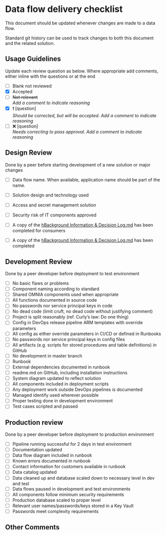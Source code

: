 # Data flow delivery checklist

This document should be updated whenever changes are made to a data flow.  

Standard git history can be used to track changes to both this document and the related solution.

## Usage Guidelines

Update each review question as below. Where appropriate add comments, either inline with the questions or at the end

- [ ] Blank not reviewed
- [x] Accepted
- [ ] ~~Not relevant~~  
*Add a comment to indicate reasoning*
- [x] :heavy_exclamation_mark: [question]  
*Should be corrected, but will be accepted. Add a comment to indicate reasoning*
- [ ] :x: [question]  
*Needs correcting to pass approval. Add a comment to indicate reasoning*

## Design Review

Done by a peer before starting development of a new solution or major changes

- [ ] Data flow name. When available, application name should be part of the name.
- [ ] Solution design and technology used
- [ ] Access and secret management solution
- [ ] Security risk of IT components approved
- [ ] A copy of the [hBackground Information & Decision Log.md](https://github.com/equinor/data-engineering/blob/master/docs/Background%20Information%20%26%20Decision%20Log.md) has been completed for consumers
- [ ] A copy of the [hBackground Information & Decision Log.md](https://github.com/equinor/data-engineering/blob/master/docs/Background%20Information%20%26%20Decision%20Log.md) has been completed


## Development Review

Done by a peer developer before deployment to test environment

- [ ] No basic flaws or problems
- [ ] Component naming according to standard
- [ ] Shared OMNIA components used when appropriate
- [ ] All functions documented in source code
- [ ] No passwords nor service principal keys in code
- [ ] No dead code (limit cruft, no dead code without justifying comment)
- [ ] Project is split reasonably (ref. Curly’s law: Do one thing)
- [ ] Config in DevOps release pipeline ARM templates with override parameters
- [ ] All config as either override parameters in CI/CD or defined in Runbooks
- [ ] No passwords nor service principal keys in config files
- [ ] All artifacts (e.g. scripts for stored procedures and table definitions) in GitHub
- [ ] No development in master branch
- [ ] Runbook
- [ ] External dependencies documented in runbook
- [ ] readme.md on GitHub, including installation instructions
- [ ] System diagram updated to reflect solution
- [ ] All components included in deployment scripts
- [ ] Any deployment work outside DevOps pipelines is documented
- [ ] Managed identify used wherever possible
- [ ] Proper testing done in development environment
- [ ] Test cases scripted and passed

## Production review 

Done by a peer developer before deployment to production environment

- [ ] Pipeline running successful for 2 days in test environment
- [ ] Documentation updated 
- [ ] Data flow diagram included in runbook
- [ ] Known errors documented in runbook
- [ ] Contact information for customers available in runbook
- [ ] Data catalog updated
- [ ] Data cleaned up and database scaled down to necessary level in dev and test
- [ ] Data flows paused in development and test environments
- [ ] All components follow minimum security requirements 
- [ ] Production database scaled to proper level
- [ ] Relevant user names/passwords/keys stored in a Key Vault
- [ ] Passwords meet complexity requirements

## Other Comments
